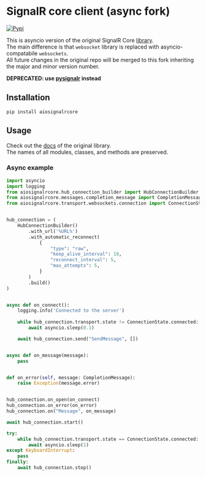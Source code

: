 # SignalR core client (async fork)
[![Pypi](https://img.shields.io/pypi/v/aiosignalrcore.svg)](https://pypi.org/project/aiosignalrcore/)

This is asyncio version of the original SignalR Core [library](https://github.com/mandrewcito/signalrcore).  
The main difference is that `websocket` library is replaced with asyncio-compatabile `websockets`.  
All future changes in the original repo will be merged to this fork inheriting the major and minor version number.

**DEPRECATED: use [pysignalr](https://github.com/baking-bad/pysignalr) instead**

## Installation

```
pip install aiosignalrcore
```

## Usage

Check out the [docs](https://github.com/mandrewcito/signalrcore) of the original library.  
The names of all modules, classes, and methods are preserved.  

### Async example

```python
import asyncio
import logging
from aiosignalrcore.hub_connection_builder import HubConnectionBuilder
from aiosignalrcore.messages.completion_message import CompletionMessage
from aiosignalrcore.transport.websockets.connection import ConnectionState


hub_connection = (
    HubConnectionBuilder()
        .with_url('%URL%')
        .with_automatic_reconnect(
            {
                "type": "raw",
                "keep_alive_interval": 10,
                "reconnect_interval": 5,
                "max_attempts": 5,
            }
        )
        .build()
)


async def on_connect():
    logging.info('Connected to the server')
    
    while hub_connection.transport.state != ConnectionState.connected:
        await asyncio.sleep(0.1)

    await hub_connection.send("SendMessage", [])


async def on_message(message):
    pass


def on_error(self, message: CompletionMessage):
    raise Exception(message.error)


hub_connection.on_open(on_connect)
hub_connection.on_error(on_error)
hub_connection.on("Message", on_message)

await hub_connection.start()

try:
    while hub_connection.transport.state == ConnectionState.connected:
        await asyncio.sleep(1)
except KeyboardInterrupt:
    pass
finally:
    await hub_connection.stop()
```
